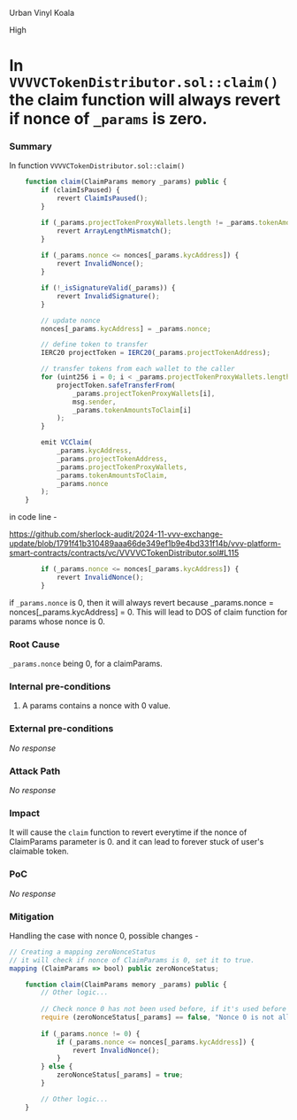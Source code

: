 Urban Vinyl Koala

High

# In `VVVVCTokenDistributor.sol::claim()` the claim function will always revert if nonce of `_params` is zero.

### Summary

In function `VVVVCTokenDistributor.sol::claim()` 

```js
    function claim(ClaimParams memory _params) public {
        if (claimIsPaused) {
            revert ClaimIsPaused();
        }

        if (_params.projectTokenProxyWallets.length != _params.tokenAmountsToClaim.length) {
            revert ArrayLengthMismatch();
        }
        
        if (_params.nonce <= nonces[_params.kycAddress]) {
            revert InvalidNonce();
        }

        if (!_isSignatureValid(_params)) {
            revert InvalidSignature();
        }

        // update nonce
        nonces[_params.kycAddress] = _params.nonce;

        // define token to transfer
        IERC20 projectToken = IERC20(_params.projectTokenAddress);

        // transfer tokens from each wallet to the caller
        for (uint256 i = 0; i < _params.projectTokenProxyWallets.length; i++) {
            projectToken.safeTransferFrom(
                _params.projectTokenProxyWallets[i],
                msg.sender,
                _params.tokenAmountsToClaim[i]
            );
        }

        emit VCClaim(
            _params.kycAddress,
            _params.projectTokenAddress,
            _params.projectTokenProxyWallets,
            _params.tokenAmountsToClaim,
            _params.nonce
        );
    }
```
in code line -

https://github.com/sherlock-audit/2024-11-vvv-exchange-update/blob/1791f41b310489aaa66de349ef1b9e4bd331f14b/vvv-platform-smart-contracts/contracts/vc/VVVVCTokenDistributor.sol#L115

```js
        if (_params.nonce <= nonces[_params.kycAddress]) {
            revert InvalidNonce();
        }
```

if `_params.nonce` is 0, then it will always revert because _params.nonce = nonces[_params.kycAddress] = 0. This will lead to DOS of claim function for params whose nonce is 0.

### Root Cause

`_params.nonce` being 0, for a claimParams.

### Internal pre-conditions

1. A params contains a nonce with 0 value.

### External pre-conditions

_No response_

### Attack Path

_No response_

### Impact

It will cause the `claim` function to revert everytime if the nonce of ClaimParams parameter is 0. and it can lead to forever stuck of user's claimable token.

### PoC

_No response_

### Mitigation

Handling the case with nonce 0, possible changes - 

```js
// Creating a mapping zeroNonceStatus
// it will check if nonce of ClaimParams is 0, set it to true.
mapping (ClaimParams => bool) public zeroNonceStatus;
```

```js
    function claim(ClaimParams memory _params) public {
        // Other logic...
        
        // Check nonce 0 has not been used before, if it's used before code will revert here.
        require (zeroNonceStatus[_params] == false, "Nonce 0 is not allowed");
        
        if (_params.nonce != 0) {
            if (_params.nonce <= nonces[_params.kycAddress]) {
                revert InvalidNonce();
            }
        } else {
            zeroNonceStatus[_params] = true;
        }

        // Other logic...
    }
```